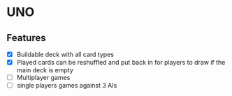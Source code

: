 # UNO

## Features

* [x] Buildable deck with all card types
* [x] Played cards can be reshuffled and put back in for players to draw if the main deck is empty
* [ ] Multiplayer games
* [ ] single players games against 3 AIs
